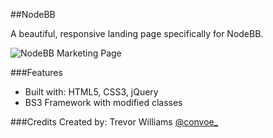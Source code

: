 ##NodeBB

A beautiful, responsive landing page specifically for NodeBB.

![NodeBB Marketing Page](https://github.com/cnvo/nodebb.org/raw/e7491e76c8a8a73f17c6c7dabde654fc9e535a47/images/screenies/screenie-m1.png)

###Features

 * Built with: HTML5, CSS3, jQuery
 * BS3 Framework with modified classes

###Credits
Created by: Trevor Williams [@convoe_](http://twitter.com/convoe_)

